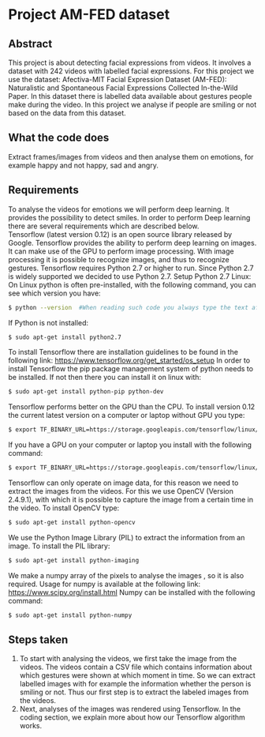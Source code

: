 # Project AM-FED dataset

## Abstract
This project is about detecting facial expressions from videos. It involves a dataset with 242 videos with labelled facial expressions. For this project we use the dataset: Afectiva-MIT Facial Expression Dataset (AM-FED): Naturalistic and Spontaneous Facial Expressions Collected In-the-Wild Paper. In this dataset there is labelled data available about gestures people make during the video. In this project we analyse if people are smiling or not based on the data from this dataset.

## What the code does
Extract frames/images from videos and then analyse them on emotions, for example happy and not happy, sad and angry. 

## Requirements
To analyse the videos for emotions we will perform deep learning. It provides the possibility to detect smiles. In order to perform Deep learning there are several requirements which are described below. 	 	 	
Tensorflow (latest version 0.12) is an open source library released by Google. Tensorflow provides the ability to perform deep learning on images. It can make use of the GPU to perform image processing. With image processing it is possible to recognize images, and thus to recognize gestures.
Tensorflow requires Python 2.7 or higher to run. Since Python 2.7 is widely supported we decided to use Python 2.7.
Setup Python 2.7 Linux:
On Linux python is often pre-installed, with the following command, you can see which version you have:
```bash
$ python --version  #When reading such code you always type the text after the $ in your terminal 
```
If Python is not installed: 
```bash
$ sudo apt-get install python2.7
```
To install Tensorflow there are installation guidelines to be found in the following link:
https://www.tensorflow.org/get_started/os_setup
In order to install Tensorflow the pip package management system of python needs to be installed. If not then there you can install it on linux with:
```bash
$ sudo apt-get install python-pip python-dev
```
Tensorflow performs better on the GPU than the CPU. To install version 0.12 the current latest version on a computer or laptop without GPU you type:
```bash
$ export TF_BINARY_URL=https://storage.googleapis.com/tensorflow/linux/cpu/tensorflow-0.12.0rc1-cp27-none-linux_x86_64.whl
```
If you have a GPU on your computer or laptop you install with the following command:
```bash
$ export TF_BINARY_URL=https://storage.googleapis.com/tensorflow/linux/gpu/tensorflow_gpu-0.12.0rc1-cp27-none-linux_x86_64.whl
```
Tensorflow can only operate on image data, for this reason we need to extract the images from the videos. For this we use OpenCV (Version 2.4.9.1), with which it is possible to capture the image from a certain time in the video. To install OpenCV type:
```bash
$ sudo apt-get install python-opencv
```
We use the Python Image Library (PIL) to extract the information from an image. To install the PIL library:
```bash
$ sudo apt-get install python-imaging
```
We make a numpy array of the pixels to analyse the images , so it is also required. Usage for numpy is available at the following link: https://www.scipy.org/install.html
Numpy can be installed with the following command:
```bash
$ sudo apt-get install python-numpy
```
## Steps taken
1. To start with analysing the videos, we first take the image from the videos. The videos contain a CSV file which contains information about which gestures were shown at which moment in time. So we can extract labelled images with for example the information whether the person is smiling or not. Thus our first step is to extract the labeled images from the videos.
2. Next, analyses of the images was rendered using Tensorflow. In the coding section, we explain more about how our Tensorflow algorithm works. 



